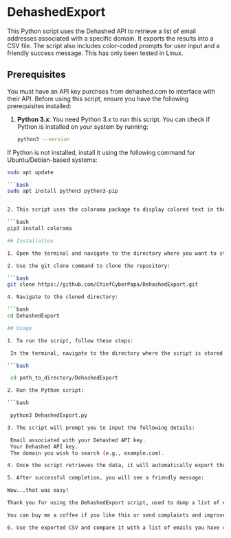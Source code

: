 # DehashedExport
This Python script uses the Dehashed API to retrieve a list of email addresses associated with a specific domain. It exports the results into a CSV file. The script also includes color-coded prompts for user input and a friendly success message. This has only been tested in Linux.

## Prerequisites

You must have an API key purchses from dehashed.com to interface with their API. Before using this script, ensure you have the following prerequisites installed:

1. **Python 3.x**: You need Python 3.x to run this script. You can check if Python is installed on your system by running:

   ```bash
   python3 --version

If Python is not installed, install it using the following command for Ubuntu/Debian-based systems:

   ```bash
   sudo apt update

   ```bash
   sudo apt install python3 python3-pip


2. This script uses the colorama package to display colored text in the terminal. Install it by running:

   ```bash
   pip3 install colorama

## Installation

1. Open the terminal and navigate to the directory where you want to store the script.

2. Use the git clone command to clone the repository:

   ```bash
   git clone https://github.com/ChiefCyberPapa/DehashedExport.git

4. Navigate to the cloned directory:

   ```bash
   cd DehashedExport
   
## Usage

1. To run the script, follow these steps:

    In the terminal, navigate to the directory where the script is stored:

   ```bash

    cd path_to_directory/DehashedExport

2. Run the Python script:

   ```bash

    python3 DehashedExport.py

3. The script will prompt you to input the following details:

    Email associated with your Dehashed API key.
    Your Dehashed API key.
    The domain you wish to search (e.g., example.com).

4. Once the script retrieves the data, it will automatically export the results into a CSV file named dehashed_results_<domain>.csv.

5. After successful completion, you will see a friendly message:

   Wow...that was easy!

   Thank you for using the DehashedExport script, used to dump a list of emails by domain from Dehashed.com.

   You can buy me a coffee if you like this or send complaints and improvements to ChiefCyberPapa@proton.me.

6. Use the exported CSV and compare it with a list of emails you have compiled as a CSV with the DehashedCompare tool found here: https://github.com/ChiefCyberPapa/DehashedCompare/tree/main
